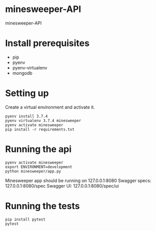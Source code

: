 # minesweeper-API
minesweeper-API

# Install prerequisites
 - pip
 - pyenv
 - pyenv-virtualenv
 - mongodb

# Setting up
Create a virtual environment and activate it.

```
pyenv install 3.7.4
pyenv virtualenv 3.7.4 minesweeper
pyenv activate minesweeper
pip install -r requirements.txt 
```

# Running the api
```
pyenv activate minesweeper
export ENVIRONMENT=development
python minesweeper/app.py
```
Minesweeper app should be running on 127.0.0.1:8080
Swagger specs: 127.0.0.1:8080/spec
Swagger UI: 127.0.0.1:8080/spec/ui

# Running the tests
```
pip install pytest
pytest
```
